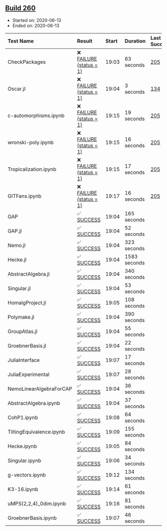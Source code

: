 ## [Build 260](https://oscarci.mathematik.uni-kl.de/job/oscar-stable/260/)

* Started on: 2020-06-13
* Ended on: 2020-06-13

| Test Name    | Result | Start | Duration | Last Success | First Failure |
|:-------------|:-------|:------|:---------|:-------------|:--------------|
| CheckPackages | ❌ [FAILURE (status = 1)](https://oscarci.mathematik.uni-kl.de/job/oscar-stable/260/artifact/logs/build-260/CheckPackages.log) | 19:03 | 63 seconds | [205](https://oscarci.mathematik.uni-kl.de/job/oscar-stable/205/) | [206](https://oscarci.mathematik.uni-kl.de/job/oscar-stable/206/) |
| Oscar.jl | ❌ [FAILURE (status = 1)](https://oscarci.mathematik.uni-kl.de/job/oscar-stable/260/artifact/logs/build-260/Oscar.jl.log) | 19:04 | 3 seconds | [134](https://oscarci.mathematik.uni-kl.de/job/oscar-stable/134/) | [177](https://oscarci.mathematik.uni-kl.de/job/oscar-stable/177/) |
| c-automorphisms.ipynb | ❌ [FAILURE (status = 1)](https://oscarci.mathematik.uni-kl.de/job/oscar-stable/260/artifact/logs/build-260/c-automorphisms.ipynb.log) | 19:15 | 19 seconds | [205](https://oscarci.mathematik.uni-kl.de/job/oscar-stable/205/) | [206](https://oscarci.mathematik.uni-kl.de/job/oscar-stable/206/) |
| wronski-poly.ipynb | ❌ [FAILURE (status = 1)](https://oscarci.mathematik.uni-kl.de/job/oscar-stable/260/artifact/logs/build-260/wronski-poly.ipynb.log) | 19:15 | 16 seconds | [205](https://oscarci.mathematik.uni-kl.de/job/oscar-stable/205/) | [206](https://oscarci.mathematik.uni-kl.de/job/oscar-stable/206/) |
| Tropicalization.ipynb | ❌ [FAILURE (status = 1)](https://oscarci.mathematik.uni-kl.de/job/oscar-stable/260/artifact/logs/build-260/Tropicalization.ipynb.log) | 19:15 | 17 seconds | [205](https://oscarci.mathematik.uni-kl.de/job/oscar-stable/205/) | [206](https://oscarci.mathematik.uni-kl.de/job/oscar-stable/206/) |
| GITFans.ipynb | ❌ [FAILURE (status = 1)](https://oscarci.mathematik.uni-kl.de/job/oscar-stable/260/artifact/logs/build-260/GITFans.ipynb.log) | 19:17 | 16 seconds | [205](https://oscarci.mathematik.uni-kl.de/job/oscar-stable/205/) | [206](https://oscarci.mathematik.uni-kl.de/job/oscar-stable/206/) |
| GAP | ✅ [SUCCESS](https://oscarci.mathematik.uni-kl.de/job/oscar-stable/260/artifact/logs/build-260/GAP.log) | 19:04 | 165 seconds |  |  |
| GAP.jl | ✅ [SUCCESS](https://oscarci.mathematik.uni-kl.de/job/oscar-stable/260/artifact/logs/build-260/GAP.jl.log) | 19:04 | 52 seconds |  |  |
| Nemo.jl | ✅ [SUCCESS](https://oscarci.mathematik.uni-kl.de/job/oscar-stable/260/artifact/logs/build-260/Nemo.jl.log) | 19:04 | 323 seconds |  |  |
| Hecke.jl | ✅ [SUCCESS](https://oscarci.mathematik.uni-kl.de/job/oscar-stable/260/artifact/logs/build-260/Hecke.jl.log) | 19:04 | 1583 seconds |  |  |
| AbstractAlgebra.jl | ✅ [SUCCESS](https://oscarci.mathematik.uni-kl.de/job/oscar-stable/260/artifact/logs/build-260/AbstractAlgebra.jl.log) | 19:04 | 340 seconds |  |  |
| Singular.jl | ✅ [SUCCESS](https://oscarci.mathematik.uni-kl.de/job/oscar-stable/260/artifact/logs/build-260/Singular.jl.log) | 19:04 | 53 seconds |  |  |
| HomalgProject.jl | ✅ [SUCCESS](https://oscarci.mathematik.uni-kl.de/job/oscar-stable/260/artifact/logs/build-260/HomalgProject.jl.log) | 19:05 | 108 seconds |  |  |
| Polymake.jl | ✅ [SUCCESS](https://oscarci.mathematik.uni-kl.de/job/oscar-stable/260/artifact/logs/build-260/Polymake.jl.log) | 19:04 | 390 seconds |  |  |
| GroupAtlas.jl | ✅ [SUCCESS](https://oscarci.mathematik.uni-kl.de/job/oscar-stable/260/artifact/logs/build-260/GroupAtlas.jl.log) | 19:04 | 55 seconds |  |  |
| GroebnerBasis.jl | ✅ [SUCCESS](https://oscarci.mathematik.uni-kl.de/job/oscar-stable/260/artifact/logs/build-260/GroebnerBasis.jl.log) | 19:04 | 22 seconds |  |  |
| JuliaInterface | ✅ [SUCCESS](https://oscarci.mathematik.uni-kl.de/job/oscar-stable/260/artifact/logs/build-260/JuliaInterface.log) | 19:07 | 17 seconds |  |  |
| JuliaExperimental | ✅ [SUCCESS](https://oscarci.mathematik.uni-kl.de/job/oscar-stable/260/artifact/logs/build-260/JuliaExperimental.log) | 19:07 | 28 seconds |  |  |
| NemoLinearAlgebraForCAP | ✅ [SUCCESS](https://oscarci.mathematik.uni-kl.de/job/oscar-stable/260/artifact/logs/build-260/NemoLinearAlgebraForCAP.log) | 19:04 | 36 seconds |  |  |
| AbstractAlgebra.ipynb | ✅ [SUCCESS](https://oscarci.mathematik.uni-kl.de/job/oscar-stable/260/artifact/logs/build-260/AbstractAlgebra.ipynb.log) | 19:04 | 37 seconds |  |  |
| CohP1.ipynb | ✅ [SUCCESS](https://oscarci.mathematik.uni-kl.de/job/oscar-stable/260/artifact/logs/build-260/CohP1.ipynb.log) | 19:08 | 64 seconds |  |  |
| TiltingEquivalence.ipynb | ✅ [SUCCESS](https://oscarci.mathematik.uni-kl.de/job/oscar-stable/260/artifact/logs/build-260/TiltingEquivalence.ipynb.log) | 19:09 | 155 seconds |  |  |
| Hecke.ipynb | ✅ [SUCCESS](https://oscarci.mathematik.uni-kl.de/job/oscar-stable/260/artifact/logs/build-260/Hecke.ipynb.log) | 19:05 | 84 seconds |  |  |
| Singular.ipynb | ✅ [SUCCESS](https://oscarci.mathematik.uni-kl.de/job/oscar-stable/260/artifact/logs/build-260/Singular.ipynb.log) | 19:06 | 34 seconds |  |  |
| g-vectors.ipynb | ✅ [SUCCESS](https://oscarci.mathematik.uni-kl.de/job/oscar-stable/260/artifact/logs/build-260/g-vectors.ipynb.log) | 19:12 | 134 seconds |  |  |
| K3-16.ipynb | ✅ [SUCCESS](https://oscarci.mathematik.uni-kl.de/job/oscar-stable/260/artifact/logs/build-260/K3-16.ipynb.log) | 19:14 | 61 seconds |  |  |
| uMPS(2,2,4)_0dim.ipynb | ✅ [SUCCESS](https://oscarci.mathematik.uni-kl.de/job/oscar-stable/260/artifact/logs/build-260/uMPS-2-2-4-_0dim.ipynb.log) | 19:16 | 81 seconds |  |  |
| GroebnerBasis.ipynb | ✅ [SUCCESS](https://oscarci.mathematik.uni-kl.de/job/oscar-stable/260/artifact/logs/build-260/GroebnerBasis.ipynb.log) | 19:07 | 46 seconds |  |  |

